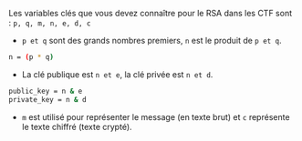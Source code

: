 Les variables clés que vous devez connaître pour le RSA dans les CTF sont : `p, q, m, n, e, d, c`

- `p et q` sont des grands nombres premiers, `n` est le produit de `p et q`.

```sh
n = (p * q)
```

- La clé publique est `n et e`, la clé privée est `n et d`.

```sh
public_key = n & e
private_key = n & d
```

- `m` est utilisé pour représenter le message (en texte brut) et `c` représente le texte chiffré (texte crypté).

